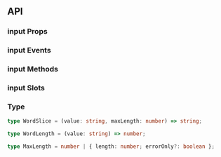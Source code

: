 ## API

### input Props

<field-table :data="inputProps"/>

### input Events

<field-table :data="inputEvents" type="emits" />

### input Methods

<field-table :data="inputMethods" type="methods" />

### input Slots

<field-table :data="inputSlots"  type="slots"/>

### Type

```typescript
type WordSlice = (value: string, maxLength: number) => string;

type WordLength = (value: string) => number;

type MaxLength = number | { length: number; errorOnly?: boolean };
```

<script setup>
import { ref } from 'vue';

const inputProps = ref([
  {
    name: 'model-value (v-model)',
    desc: '绑定值',
    type: 'string',
    value: '-',
  },
  {
    name: 'default-value',
    desc: '默认值（非受控状态）',
    type: 'string',
    value: "''",
  },
  {
    name: 'size',
    desc: '输入框大小',
    type: "Size",
    value: "'medium'",
    href:"/guide/types"
  },
  {
    name: 'allow-clear',
    desc: '是否允许清空输入框',
    type: 'boolean',
    value: 'false',
  },
  {
    name: 'disabled',
    desc: '是否禁用',
    type: 'boolean',
    value: 'false',
  },
  {
    name: 'readonly',
    desc: '是否为只读状态',
    type: 'boolean',
    value: 'false',
  },
  {
    name: 'error',
    desc: '是否为错误状态',
    type: 'boolean',
    value: 'false',
  },
  {
    name: 'placeholder',
    desc: '提示文字',
    type: 'string',
    value: '-',
  },
  {
    name: 'max-length',
    desc: '输入值的最大长度',
    type: 'MaxLength',
    value: '-',
  },
  {
    name: 'show-word-limit',
    desc: '是否显示字数统计',
    type: 'boolean',
    value: 'false',
  },
  {
    name: 'word-length',
    desc: '字符长度的计算方法',
    type: 'WordLength',
    value: '-',
  },
  {
    name: 'word-slice',
    desc: '字符截取方法，同 wordLength 一起使用',
    type: 'WordSlice',
    value: '-',
  },
  {
    name: 'input-attrs',
    desc: '内部 input 元素的属性',
    type: 'object',
    value: '-',
  },
  {
    name: 'prepend',
    desc: '前置标签',
    type: 'string',
    value: '-',
  },
  {
    name: 'append',
    desc: '后置标签',
    type: 'string',
    value: '-',
  },
]);

const inputEvents = ref([
  {
    name: 'input',
    desc: '用户输入时触发',
    type: {
      value: 'string',
      ev: 'Event'
    },
    value: '-',
  },
  {
    name: 'change',
    desc: '仅在输入框失焦或按下回车时触发',
    type: {
      value: 'string',
      ev: 'Event'
    },
    value: '-',
  },
  {
    name: 'press-enter',
    desc: '用户按下回车时触发',
    type: {
      ev: 'KeyboardEvent'
    },
    value: '-',
  },
  {
    name: 'clear',
    desc: '用户点击清除按钮时触发',
    type: {
      ev: 'MouseEvent'
    },
    value: '-',
  },
  {
    name: 'focus',
    desc: '输入框获取焦点时触发',
    type: {
      ev: 'FocusEvent'
    },
    value: '-',
  },
  {
    name: 'blur',
    desc: '输入框失去焦点时触发',
    type: {
      ev: 'FocusEvent'
    },
    value: '-',
  },
  {
    name: 'visibility-change',
    desc: '密码输入框的可见状态',
    type: {
      visibility: 'boolean'
    },
    value: '-',
  },
]);

const inputMethods = ref([
  {
    name: 'focus',
    desc: '使输入框获取焦点',
    type: '-',
    value: '-',
  },
  {
    name: 'blur',
    desc: '使输入框失去焦点',
    type: '-',
    value: '-',
  },
]);

const inputSlots = ref([
  {
    name: 'append',
    desc: '后置标签',
    type: '-',
    value: '-',
  },
  {
    name: 'prepend',
    desc: '前置标签',
    type: '-',
    value: '-',
  },
  {
    name: 'suffix',
    desc: '后缀元素',
    type: '-',
    value: '-',
  },
  {
    name: 'prefix',
    desc: '前缀元素',
    type: '-',
    value: '-',
  },
]);
</script>

